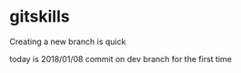 # gitskills

Creating a new branch is quick

today is 2018/01/08
commit on dev branch for the first time 